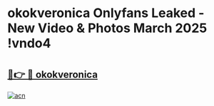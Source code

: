 # okokveronica Onlyfans Leaked - New Video & Photos March 2025 !vndo4

# <h2><a href="https://au1r2m.iuczelnia.edu.pl?title=okokveronica&ref=vndo4">🔗👉 🔴 okokveronica</a></h2>

[![acn](https://github.com/user-attachments/assets/0f9c940e-d8b0-45ae-aac7-cd30a18b3e1c)](https://au1r2m.iuczelnia.edu.pl?title=okokveronica&ref=vndo4)

